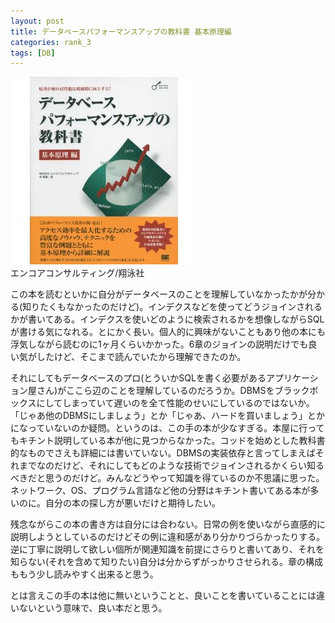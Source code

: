 ```yaml
---
layout: post
title: データベースパフォーマンスアップの教科書 基本原理編
categories: rank_3
tags: [DB]
---
```



<div class="book"><div class="book_image"><a href="http://www.amazon.co.jp/dp/4798111694"><img src="/images/database_performance.jpg"></a></div><div class="book_info">エンコアコンサルティング/翔泳社</div><div class="clear"></div></div>

この本を読むといかに自分がデータベースのことを理解していなかったかが分かる(知りたくもなかったのだけど)。インデクスなどを使ってどうジョインされるかが書いてある。インデクスを使いどのように検索されるかを想像しながらSQLが書ける気になれる。とにかく長い。個人的に興味がないこともあり他の本にも浮気しながら読むのに1ヶ月くらいかかった。6章のジョインの説明だけでも良い気がしたけど、そこまで読んでいたから理解できたのか。

それにしてもデータベースのプロ(とういかSQLを書く必要があるアプリケーション屋さん)がここら辺のことを理解しているのだろうか。DBMSをブラックボックスにしてしまっていて遅いのを全て性能のせいにしているのではないか。「じゃあ他のDBMSにしましょう」とか「じゃあ、ハードを買いましょう」とかになっていないのか疑問。というのは、この手の本が少なすぎる。本屋に行ってもキチント説明している本が他に見つからなかった。コッドを始めとした教科書的なものでさえも詳細には書いていない。DBMSの実装依存と言ってしまえばそれまでなのだけど、それにしてもどのような技術でジョインされるかくらい知るべきだと思うのだけど。みんなどうやって知識を得ているのか不思議に思った。ネットワーク、OS、プログラム言語など他の分野はキチント書いてある本が多いのに。自分の本の探し方が悪いだけと期待したい。

残念ながらこの本の書き方は自分には合わない。日常の例を使いながら直感的に説明しようとしているのだけどその例に違和感があり分かりづらかったりする。逆に丁寧に説明して欲しい個所が関連知識を前提にさらりと書いてあり、それを知らない(それを含めて知りたい)自分は分からずがっかりさせられる。章の構成ももう少し読みやすく出来ると思う。

とは言えこの手の本は他に無いということと、良いことを書いていることには違いないという意味で、良い本だと思う。
